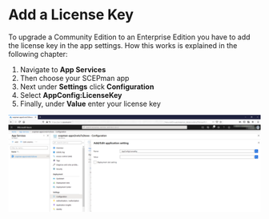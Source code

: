 # Add a License Key

To upgrade a Community Edition to an Enterprise Edition you have to add the license key in the app settings. How this works is explained in the following chapter:

1. Navigate to **App Services**
2. Then choose your SCEPman app
3. Next under **Settings** click **Configuration**
4. Select **AppConfig:LicenseKey**
5. Finally, under **Value** enter your license key

![](../../../.gitbook/assets/scepman_add_license_key.png)

